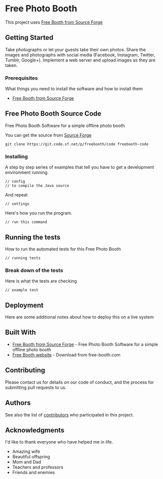 # Free Photo Booth

This project uses [Free Booth from Source Forge](https://sourceforge.net/projects/freebooth/files/?source=effulge)

## Getting Started

Take photographs or let your guests take their own photos. Share the images and photographs with social media (Facebook, Instagram, Twitter, Tumblr, Google+). Implement a web server and upload images as they are taken.

### Prerequisites

What things you need to install the software and how to install them

* [Free Booth from Source Forge](https://sourceforge.net/projects/freebooth/files/?source=effulge)

## Free Photo Booth Source Code

Free Photo Booth Software for a simple offline photo booth

You can get the source from [Source Forge](https://sourceforge.net/p/freebooth/code/ci/master/tree/src/)

```
git clone https://git.code.sf.net/p/freebooth/code freebooth-code
```

### Installing

A step by step series of examples that tell you have to get a development environment running.

```
// config
// to compile the Java source
```

And repeat

```
// settings
```

Here's how you run the program.

```
// run this command
```

## Running the tests

How to run the automated tests for this Free Photo Booth

```
// running tests
```

### Break down of the tests

Here is what the tests are checking

```
// example test
```

## Deployment

Here are some additional notes about how to deploy this on a live system

## Built With

* [Free Booth from Source Forge](https://sourceforge.net/projects/freebooth/files/?source=effulge) - Free Photo Booth Software for a simple offline photo booth
* [Free Booth website](http://www.free-booth.com/index.php/download/) - Download from free-booth.com

## Contributing

Please contact us for details on our code of conduct, and the process for submitting pull requests to us.

## Authors

See also the list of [contributors](https://github.com/effu/free-photo-booth/graphs/contributors) who participated in this project.

## Acknowledgments

I'd like to thank everyone who have helped me in life.

* Amazing wife
* Beautiful offspring
* Mom and Dad
* Teachers and professors
* Friends and enemies
